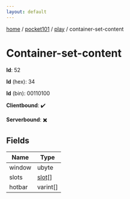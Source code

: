```yaml
---
layout: default
---
```


[home](/)  /  [pocket101](/protocol/pocket101)  /  [play](/protocol/pocket101/play)  /  container-set-content

# Container-set-content

**Id**: 52

**Id** (hex): 34

**Id** (bin): 00110100

**Clientbound**: ✔️

**Serverbound**: ✖️

## Fields

Name | Type
---|---
window | ubyte
slots | [slot](/protocol/pocket101/types/slot)[]
hotbar | varint[]

